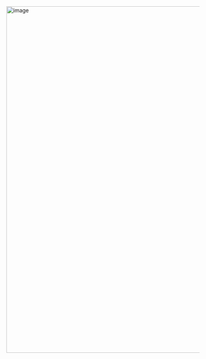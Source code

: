 <img width="1906" height="905" alt="image" src="https://github.com/user-attachments/assets/6d0b1feb-1ae6-4d38-a7ff-e2d50a9bd429" />

